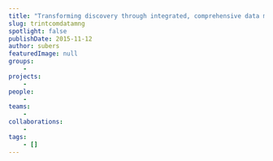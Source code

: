 ```yaml
---
title: "Transforming discovery through integrated, comprehensive data management"
slug: trintcomdatamng
spotlight: false
publishDate: 2015-11-12
author: subers
featuredImage: null
groups:
    - 
projects:
    - 
people:
    - 
teams: 
    - 
collaborations:
    - 
tags:
    - []
---
```


